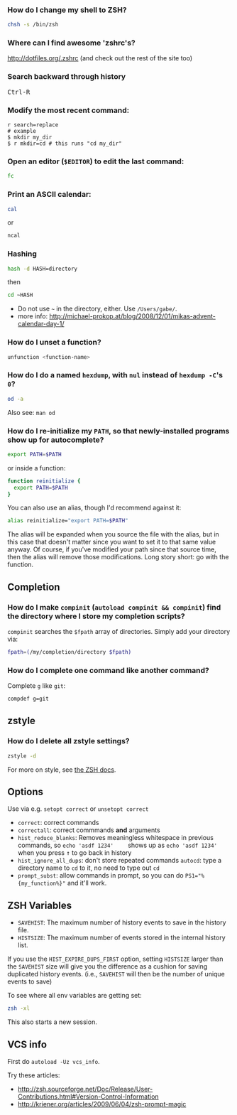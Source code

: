 ### How do I change my shell to ZSH?

```sh
chsh -s /bin/zsh
```

### Where can I find awesome 'zshrc's?

http://dotfiles.org/.zshrc (and check out the rest of the site too)

### Search backward through history

<kbd>Ctrl-R</kbd>

### Modify the most recent command:

```console
r search=replace
# example
$ mkdir my_dir
$ r mkdir=cd # this runs "cd my_dir"
```

### Open an editor (`$EDITOR`) to edit the last command:

```sh
fc
```

### Print an ASCII calendar:

```sh
cal
```

or

```sh
ncal
```

### Hashing

```sh
hash -d HASH=directory
```

then

```sh
cd ~HASH
```

- Do not use `~` in the directory, either. Use `/Users/gabe/`.
- more info: http://michael-prokop.at/blog/2008/12/01/mikas-advent-calendar-day-1/

### How do I unset a function?

```sh
unfunction <function-name>
```

### How do I do a named `hexdump`, with `nul` instead of `hexdump -C`'s `0`?

```sh
od -a
```

Also see: `man od`

### How do I re-initialize my `PATH`, so that newly-installed programs show up for autocomplete?

```sh
export PATH=$PATH
```

or inside a function:

```sh
function reinitialize {
  export PATH=$PATH
}
```

You can also use an alias, though I'd recommend against it:

```sh
alias reinitialize="export PATH=$PATH"
```

The alias will be expanded when you source the file with the alias, but in this case that doesn't matter since you want to set it to that same value anyway. Of course, if you've modified your path since that source time, then the alias will remove those modifications. Long story short: go with the function.

Completion
----------

### How do I make `compinit` (`autoload compinit && compinit`) find the directory where I store my completion scripts?

`compinit` searches the `$fpath` array of directories. Simply add your directory via:

```sh
fpath=(/my/completion/directory $fpath)
```

### How do I complete one command like another command?

Complete `g` like `git`:

```sh
compdef g=git
```

zstyle
------

### How do I delete all zstyle settings?

```sh
zstyle -d
```

For more on style, see [the ZSH docs](http://zsh.sourceforge.net/Doc/Release/zsh_21.html#SEC182).

Options
-------

Use via e.g. `setopt correct` or `unsetopt correct`

- `correct`: correct commands
- `correctall`: correct commmands **and** arguments
- `hist_reduce_blanks`: Removes meaningless whitespace in previous commands, so `echo 'asdf 1234'    ` shows up as `echo 'asdf 1234'` when you press <kbd>&uarr;</kbd> to go back in history
- `hist_ignore_all_dups`: don't store repeated commands `autocd`: type a directory name to `cd` to it, no need to type out `cd`
- `prompt_subst`: allow commands in prompt, so you can do `PS1="%{my_function%}"` and it'll work.

ZSH Variables
-------------

- `SAVEHIST`: The maximum number of history events to save in the history file.
- `HISTSIZE`: The maximum number of events stored in the internal history list.

If you use the `HIST_EXPIRE_DUPS_FIRST` option, setting `HISTSIZE` larger than the `SAVEHIST` size will give you the difference as a cushion for saving duplicated history events. (i.e., `SAVEHIST` will then be the number of unique events to save)

To see where all env variables are getting set:

```sh
zsh -xl
```

This also starts a new session.

VCS info
--------

First do `autoload -Uz vcs_info`.

Try these articles:

- http://zsh.sourceforge.net/Doc/Release/User-Contributions.html#Version-Control-Information
- http://kriener.org/articles/2009/06/04/zsh-prompt-magic
